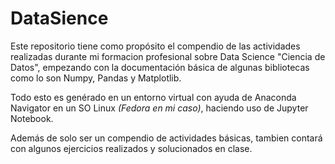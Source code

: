 # DataSience
Este repositorio tiene como propósito el compendio de las actividades realizadas durante mi formacion profesional sobre Data Science "Ciencia de Datos", empezando con la documentación básica de algunas bibliotecas como lo son Numpy, Pandas y Matplotlib.

Todo esto es genérado en un entorno virtual con ayuda de Anaconda Navigator en un SO Linux *(Fedora en mi caso)*, haciendo uso de Jupyter Notebook.

Además de solo ser un compendio de actividades básicas, tambien contará con algunos ejercicios realizados y solucionados en clase.
